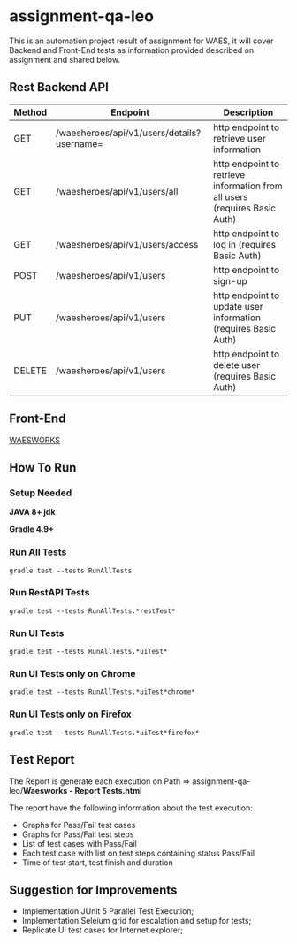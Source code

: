 # assignment-qa-leo

This is an automation project result of assignment for WAES, it will cover Backend and Front-End tests as information provided described on assignment and shared below.


## Rest Backend API
 
  | Method        | Endpoint          | Description         |
  | ------------- | ---------------------------- | ------------------------ |
  | GET           | /waesheroes/api/v1/users/details?username=<username> | http endpoint to retrieve user information  |
  | GET           | /waesheroes/api/v1/users/all | http endpoint to retrieve information from all users (requires Basic Auth) |
  | GET           | /waesheroes/api/v1/users/access | http endpoint to log in (requires Basic Auth) |
  | POST          | /waesheroes/api/v1/users | http endpoint to sign-up |
  | PUT           | /waesheroes/api/v1/users | http endpoint to update user information (requires Basic Auth) |
  | DELETE        | /waesheroes/api/v1/users | http endpoint to delete user (requires Basic Auth) |
  
## Front-End
[WAESWORKS](https://waesworks.bitbucket.io/)



## How To Run

### Setup Needed

  **JAVA 8+ jdk**
  
  **Gradle 4.9+**
  
  
### Run All Tests
	gradle test --tests RunAllTests  

### Run RestAPI Tests
	gradle test --tests RunAllTests.*restTest*   
  
### Run UI Tests  
	gradle test --tests RunAllTests.*uiTest*
	
### Run UI Tests only on Chrome 
	gradle test --tests RunAllTests.*uiTest*chrome*

### Run UI Tests only on Firefox 
	gradle test --tests RunAllTests.*uiTest*firefox*

	
## Test Report
The Report is generate each execution on Path => assignment-qa-leo/**Waesworks - Report Tests.html**

The report have the following information about the test execution:
-  Graphs for Pass/Fail test cases
-  Graphs for Pass/Fail test steps
-  List of test cases with Pass/Fail
-  Each test case with list on test steps containing status Pass/Fail
-  Time of test start, test finish and duration


## Suggestion for Improvements
-  Implementation JUnit 5 Parallel Test Execution;
-  Implementation Seleium grid for escalation and setup for tests;
-  Replicate UI test cases for Internet explorer;
